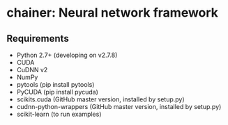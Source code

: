 # chainer: Neural network framework

## Requirements

- Python 2.7+ (developing on v2.7.8)
- CUDA
- CuDNN v2
- NumPy
- pytools (pip install pytools)
- PyCUDA (pip install pycuda)
- scikits.cuda (GitHub master version, installed by setup.py)
- cudnn-python-wrappers (GitHub master version, installed by setup.py)
- scikit-learn (to run examples)
